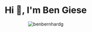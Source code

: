 <h1 align="center">Hi 👋, I'm Ben Giese</h1>

<p align="center">
  <img align="center" src="https://github-readme-stats.vercel.app/api/top-langs?username=benbernhardg&show_icons=true&locale=de&layout=compact" alt="benbernhardg" />
</p>

<!---
BenBernhardG/BenBernhardG is a ✨ special ✨ repository because its `README.md` (this file) appears on your GitHub profile.
You can click the Preview link to take a look at your changes.
--->
